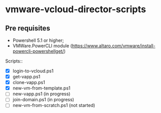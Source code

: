 # vmware-vcloud-director-scripts
## Pre requisites
- Powershell 5.1 or higher;
- VMWare.PowerCLI module (https://www.altaro.com/vmware/install-powercli-powershellget/)

Scripts::
- [x] login-to-vcloud.ps1
- [x] get-vapp.ps1
- [x] clone-vapp.ps1
- [x] new-vm-from-template.ps1
- [ ] new-vapp.ps1 (in progress)
- [ ] join-domain.ps1 (in progress)
- [ ] new-vm-from-scratch.ps1 (not started)
